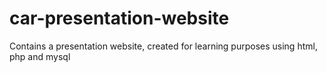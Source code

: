# car-presentation-website
Contains a presentation website, created for learning purposes using html, php and mysql
